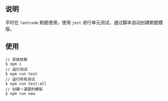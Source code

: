 ## 说明
平时在 `leetcode` 刷题使用，使用 `jest` 进行单元测试，通过脚本自动创建刷题模版。
## 使用
```
// 安装依赖
$ npm i
// 运行测试
$ npm run test
// 运行所有测试
$ npm run test:all
// 创建一道题的模版
$ npm run new
```